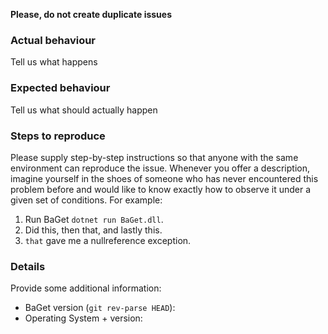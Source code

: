 **Please, do not create duplicate issues**

### Actual behaviour

Tell us what happens

### Expected behaviour

Tell us what should actually happen

### Steps to reproduce

Please supply step-by-step instructions so that anyone with the same environment can reproduce the issue. Whenever you offer a description, imagine
yourself in the shoes of someone who has never encountered this problem before and would like to know exactly how to observe it under a given set of conditions.
For example:

1. Run BaGet `dotnet run BaGet.dll`.
2. Did this, then that, and lastly this.
3. `that` gave me a nullreference exception.


### Details

Provide some additional information:

- BaGet version (`git rev-parse HEAD`):
- Operating System + version: